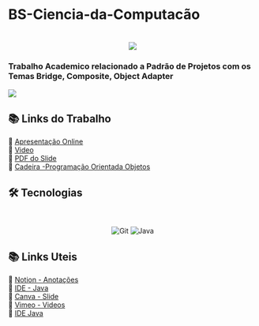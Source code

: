 # BS-Ciencia-da-Computacão
<h1 align="center">
  <img src="https://paulofreitasdev.files.wordpress.com/2021/05/1.png">
</h1>

### Trabalho Academico relacionado a Padrão de Projetos com os Temas Bridge, Composite, Object Adapter

<img src="https://paulofreitasdev.files.wordpress.com/2021/05/2.png">

## 📚 Links do Trabalho
🔖 [Apresentação Online](https://www.canva.com/design/DAEeYRcWMww/vEzN8KKuHziW3cbLhNs6uA/view?utm_content=DAEeYRcWMww&utm_campaign=designshare&utm_medium=link&utm_source=publishpresent)<br>
🔖 [Video](https://vimeo.com/551890901)<br>
🔖 [PDF do Slide](hhttps://github.com/paulofreitas-py/BS-Ciencia-da-Computacao/blob/main/cco3-Programacao-Orientada-Obejtos/Trabalho%20Padr%C3%A3o%20de%20Projetos/_SLIDE-POO.pdf)<br>
🔖 [Cadeira -Programação Orientada Objetos](https://github.com/paulofreitas-py/BS-Ciencia-da-Computacao/tree/main/cco3-Programacao-Orientada-Obejtos)<br>

## 🛠 Tecnologias
<br>
<p align="center">
  
  <img alt="Git" src="https://img.shields.io/badge/git%20-%23F05033.svg?&style=for-the-badge&logo=git&logoColor=white"/>

  <img alt="Java" src="https://img.shields.io/badge/java%20-bf360c.svg?&style=for-the-badge&logo=java&ogoColor=white"/>
  <br>
</p>

## 📚 Links Uteis

🔖 [Notion - Anotações](https://www.notion.so)<br>
🔖 [IDE - Java](https://www.online-ide.com/)<br>
🔖 [Canva - Slide](https://www.canva.com/)<br>
🔖 [Vimeo - Videos](https://vimeo.com/)<br>
🔖 [IDE Java](https://www.online-ide.com/)<br>

